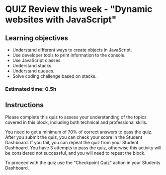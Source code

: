 # QUIZ Review this week - "Dynamic websites with JavaScript"

## Learning objectives

- Understand different ways to create objects in JavaScript.
- Use developer tools to print information to the console.
- Use JavaScript classes.
- Understand stacks.
- Understand queues.
- Solve coding challenge based on stacks.

### Estimated time: 0.5h

## Instructions

Please complete this quiz to assess your understanding of the topics covered in this block, including both technical and professional skills.

You need to get a minimum of 70% of correct answers to pass the quiz. After you submit the quiz, you can check your score in the Student Dashboard. If you fail, you can repeat the quiz from your Student Dashboard. You have 3 attempts to pass the quiz, otherwise this activity will be considered not successful, and you will need to repeat the block.

To proceed with the quiz use the "Checkpoint Quiz" action in your Students Dashboard.

